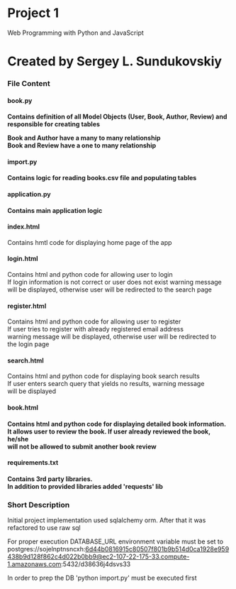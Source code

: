 # Project 1

Web Programming with Python and JavaScript

# Created by Sergey L. Sundukovskiy

<h3>File Content</h3>

<h4>book.py<h4>

Contains definition of all Model Objects (User, Book, Author, Review)
and responsible for creating tables

Book and Author have a many to many relationship<br>
Book and Review have a one to many relationship

<h4>import.py<h4>

Contains logic for reading books.csv file and populating tables

<h4>application.py<h4>

Contains main application logic

<h4>index.html</h4>

Contains hmtl code for displaying home page of the app

<h4>login.html</h4>

Contains html and python code for allowing user to login<br>
If login information is not correct or user does not exist warning message<br>
will be displayed, otherwise user will be redirected to the search page

<h4>register.html</h4>

Contains html and python code for allowing user to register<br>
If user tries to register with already registered email address<br>
warning message will be displayed, otherwise user will be redirected to<br>
the login page

<h4>search.html</h4>

Contains html and python code for displaying book search results<br>
If user enters search query that yields no results, warning message<br>
will be displayed

<h4>book.html<h4>

Contains html and python code for displaying detailed book information.<br>
It allows user to review the book. If user already reviewed the book, he/she<br>
will not be allowed to submit another book review

<h4>requirements.txt<h4>

Contains 3rd party libraries.<br>
In addition to provided libraries added 'requests' lib


<h3>Short Description</h3>

Initial project implementation used sqlalchemy orm. After that it was<br>
refactored to use raw sql<br>

For proper execution DATABASE_URL environment variable must be set to <br>
postgres://sojelnptnsncxh:6d44b0816915c80507f801b9b514d0ca1928e959438b9d128f862c4d022b0bb9@ec2-107-22-175-33.compute-1.amazonaws.com:5432/d38636j4dsvs33<br>

In order to prep the DB 'python import.py' must be executed first







